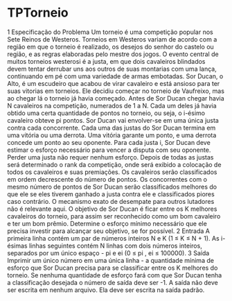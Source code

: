 # TPTorneio
1 Especificação do Problema
Um torneio é uma competição popular nos Sete Reinos de Westeros. Torneios em Westeros variam de acordo
com a região em que o torneio é realizado, os desejos do senhor do castelo ou região, e as regras elaboradas
pelo mestre dos jogos. O evento central de muitos torneios westerosi é a justa, em que dois cavaleiros
blindados devem tentar derrubar uns aos outros de suas montarias com uma lança, continuando em pé com
uma variedade de armas embotadas.
Sor Ducan, o Alto, é um escudeiro que acabou de virar cavaleiro e está ansioso para ter suas vitorias em
torneios. Ele decidiu começar no torneio de Vaufreixo, mas ao chegar lá o torneio já havia começado. Antes
de Sor Ducan chegar havia N cavaleiros na competição, numerados de 1 a N. Cada um deles já havia obtido
uma certa quantidade de pontos no torneio, ou seja, o i-ésimo cavaleiro obteve pi pontos.
Sor Ducan vai envolver-se em uma única justa contra cada concorrente. Cada uma das justas do Sor
Ducan termina em uma vitória ou uma derrota. Uma vitória garante um ponto, e uma derrota concede um
ponto ao seu oponente. Para cada justa i, Sor Ducan deve estimar o esforço necessário para vencer a disputa
com seu oponente. Perder uma justa não requer nenhum esforço.
Depois de todas as justas será determinado o rank da competição, onde será exibido a colocação de todos
os cavaleiros e suas premiações. Os cavaleiros serão classificados em ordem decrescente do número de pontos.
Os concorrentes com o mesmo número de pontos de Sor Ducan serão classificados melhores do que ele se eles
tiverem ganhado a justa contra ele e classificados piores caso contrário. O mecanismo exato de desempate
para outros lutadores não é relevante aqui.
O objetivo de Sor Ducan é ficar entre os K melhores cavaleiros do torneio, para assim ser reconhecido
como um bom cavaleiro e ter um bom prêmio. Determine o esforço mínimo necessário que ele precisa investir
para alcançar seu objetivo, se for possível.
2 Entrada
A primeira linha contém um par de números inteiros N e K (1 ≤ K ≤ N + 1). As i-ésimas linhas seguintes
contém N linhas com dois números inteiros, separados por um único espaço - pi e ei (0 ≤ pi
, ei ≤ 100000).
3 Saída
Imprimir um único número em uma única linha - a quantidade mínima de esforço que Sor Ducan precisa para
se classificar entre os K melhores do torneio. Se nenhuma quantidade de esforço fará com que Sor Ducan
tenha a classificação desejada o número de saída deve ser -1.
A saída não deve ser escrita em nenhum arquivo. Ela deve ser escrita na saída padrão.
